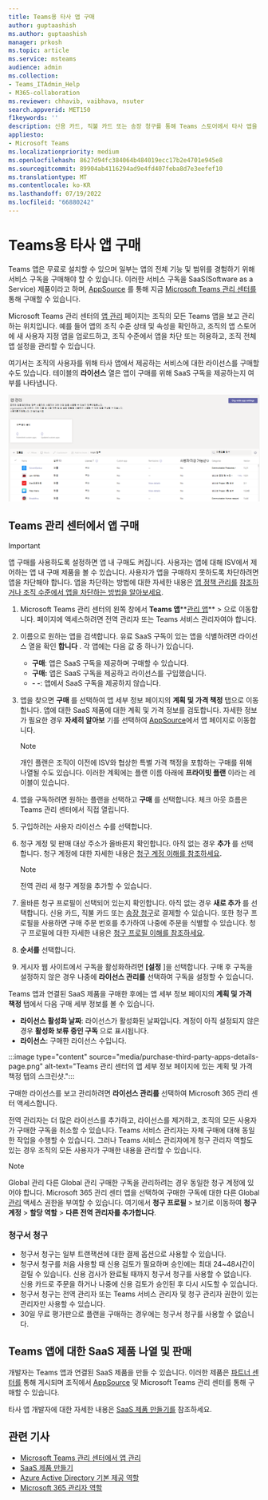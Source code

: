 ```yaml
---
title: Teams용 타사 앱 구매
author: guptaashish
ms.author: guptaashish
manager: prkosh
ms.topic: article
ms.service: msteams
audience: admin
ms.collection:
- Teams_ITAdmin_Help
- M365-collaboration
ms.reviewer: chhavib, vaibhava, nsuter
search.appverid: MET150
f1keywords: ''
description: 신용 카드, 직불 카드 또는 송장 청구를 통해 Teams 스토어에서 타사 앱을 구입하는 방법을 알아봅니다.
appliesto:
- Microsoft Teams
ms.localizationpriority: medium
ms.openlocfilehash: 8627d94fc384064b484019ecc17b2e4701e945e8
ms.sourcegitcommit: 89904ab4116294ad9e4fd407feba8d7e3eefef10
ms.translationtype: MT
ms.contentlocale: ko-KR
ms.lasthandoff: 07/19/2022
ms.locfileid: "66880242"
---
```

# <a name="purchase-third-party-apps-for-teams"></a>Teams용 타사 앱 구매

Teams 앱은 무료로 설치할 수 있으며 일부는 앱의 전체 기능 및 범위를 경험하기 위해 서비스 구독을 구매해야 할 수 있습니다. 이러한 서비스 구독을 SaaS(Software as a Service) 제품이라고 하며, [AppSource](https://appsource.microsoft.com/) 를 통해 지금 [Microsoft Teams 관리 센터를](https://admin.teams.microsoft.com) 통해 구매할 수 있습니다.

Microsoft Teams 관리 센터의 [앱 관리](manage-apps.md) 페이지는 조직의 모든 Teams 앱을 보고 관리하는 위치입니다. 예를 들어 앱의 조직 수준 상태 및 속성을 확인하고, 조직의 앱 스토어에 새 사용자 지정 앱을 업로드하고, 조직 수준에서 앱을 차단 또는 허용하고, 조직 전체 앱 설정을 관리할 수 있습니다.

여기서는 조직의 사용자를 위해 타사 앱에서 제공하는 서비스에 대한 라이선스를 구매할 수도 있습니다. 테이블의 **라이선스** 열은 앱이 구매를 위해 SaaS 구독을 제공하는지 여부를 나타냅니다.

![앱 관리 구매 라이선스 페이지의 스크린샷.](media/manage-apps-new-page.png)

## <a name="purchase-apps-in-the-teams-admin-center"></a>Teams 관리 센터에서 앱 구매

> [!IMPORTANT]
> 앱 구매를 사용하도록 설정하면 앱 내 구매도 켜집니다. 사용자는 앱에 대해 ISV에서 제어하는 앱 내 구매 제품을 볼 수 있습니다. 사용자가 앱을 구매하지 못하도록 차단하려면 앱을 차단해야 합니다. 앱을 차단하는 방법에 대한 자세한 내용은 [앱 정책 관리를](app-policies.md) [참조하거나 조직 수준에서 앱을 차단하는 방법을 알아보세요](manage-apps.md#allow-and-block-apps).

1. Microsoft Teams 관리 센터의 왼쪽 창에서 **Teams 앱****[관리 앱](https://admin.teams.microsoft.com/policies/manage-apps)** > 으로 이동합니다. 페이지에 액세스하려면 전역 관리자 또는 Teams 서비스 관리자여야 합니다.

1. 이름으로 원하는 앱을 검색합니다. 유료 SaaS 구독이 있는 앱을 식별하려면 라이선스 열을 확인 **합니다** . 각 앱에는 다음 값 중 하나가 있습니다.
    * **구매**: 앱은 SaaS 구독을 제공하며 구매할 수 있습니다.  
    * **구매:** 앱은 SaaS 구독을 제공하고 라이선스를 구입했습니다.
    * **- -**: 앱에서 SaaS 구독을 제공하지 않습니다.

1. 앱을 찾으면 **구매** 를 선택하여 앱 세부 정보 페이지의 **계획 및 가격 책정** 탭으로 이동합니다. 앱에 대한 SaaS 제품에 대한 계획 및 가격 정보를 검토합니다. 자세한 정보가 필요한 경우 **자세히 알아보** 기를 선택하여 [AppSource](https://appsource.microsoft.com/)에서 앱 페이지로 이동합니다.

   > [!NOTE]
   > 개인 플랜은 조직이 이전에 ISV와 협상한 특별 가격 책정을 포함하는 구매를 위해 나열될 수도 있습니다. 이러한 계획에는 플랜 이름 아래에 **프라이빗 플랜** 이라는 레이블이 있습니다.

1. 앱을 구독하려면 원하는 플랜을 선택하고 **구매** 를 선택합니다. 체크 아웃 흐름은 Teams 관리 센터에서 직접 열립니다.

1. 구입하려는 사용자 라이선스 수를 선택합니다.

1. 청구 계정 및 판매 대상 주소가 올바른지 확인합니다. 아직 없는 경우 **추가** 를 선택합니다. 청구 계정에 대한 자세한 내용은 [청구 계정 이해를 참조하세요](/microsoft-365/commerce/manage-billing-accounts).

   > [!NOTE]
   > 전역 관리 새 청구 계정을 추가할 수 있습니다.

1. 올바른 청구 프로필이 선택되어 있는지 확인합니다. 아직 없는 경우 **새로 추가** 를 선택합니다. 신용 카드, 직불 카드 또는 [송장 청구](#invoice-billing)로 결제할 수 있습니다. 또한 청구 프로필을 사용하면 구매 주문 번호를 추가하여 나중에 주문을 식별할 수 있습니다. 청구 프로필에 대한 자세한 내용은 [청구 프로필 이해를 참조하세요](/microsoft-365/commerce/billing-and-payments/manage-billing-profiles).

1. **순서를** 선택합니다.

1. 게시자 웹 사이트에서 구독을 활성화하려면 **[설정** ]을 선택합니다. 구매 후 구독을 설정하지 않은 경우 나중에 **라이선스 관리를** 선택하여 구독을 설정할 수 있습니다.

Teams 앱과 연결된 SaaS 제품을 구매한 후에는 앱 세부 정보 페이지의 **계획 및 가격 책정** 탭에서 다음 구매 세부 정보를 볼 수 있습니다.

* **라이선스 활성화 날짜**: 라이선스가 활성화된 날짜입니다. 계정이 아직 설정되지 않은 경우 **활성화 보류 중인 구독** 으로 표시됩니다.
* **라이선스**: 구매한 라이선스 수입니다.

:::image type="content" source="media/purchase-third-party-apps-details-page.png" alt-text="Teams 관리 센터의 앱 세부 정보 페이지에 있는 계획 및 가격 책정 탭의 스크린샷.":::

구매한 라이선스를 보고 관리하려면 **라이선스 관리를** 선택하여 Microsoft 365 관리 센터 액세스합니다.

전역 관리자는 더 많은 라이선스를 추가하고, 라이선스를 제거하고, 조직의 모든 사용자가 구매한 구독을 취소할 수 있습니다. Teams 서비스 관리자는 자체 구매에 대해 동일한 작업을 수행할 수 있습니다. 그러나 Teams 서비스 관리자에게 청구 관리자 역할도 있는 경우 조직의 모든 사용자가 구매한 내용을 관리할 수 있습니다.

> [!NOTE]
> Global 관리 다른 Global 관리 구매한 구독을 관리하려는 경우 동일한 청구 계정에 있어야 합니다. Microsoft 365 관리 센터 앱을 선택하여 구매한 구독에 대한 다른 Global [관리](https://admin.microsoft.com) 액세스 권한을 부여할 수 있습니다. 여기에서 **청구 프로필** >  보기로 이동하여 **청구 계정** > **할당 역할** > **다른 전역 관리자를 추가합니다**.

### <a name="invoice-billing"></a>청구서 청구

* 청구서 청구는 일부 트랜잭션에 대한 결제 옵션으로 사용할 수 있습니다.
* 청구서 청구를 처음 사용할 때 신용 검토가 필요하며 승인에는 최대 24~48시간이 걸릴 수 있습니다. 신용 검사가 완료될 때까지 청구서 청구를 사용할 수 없습니다. 신용 카드로 주문을 하거나 나중에 신용 검토가 승인된 후 다시 시도할 수 있습니다.
* 청구서 청구는 전역 관리자 또는 Teams 서비스 관리자 및 청구 관리자 권한이 있는 관리자만 사용할 수 있습니다.
* 30일 무료 평가판으로 플랜을 구매하는 경우에는 청구서 청구를 사용할 수 없습니다.

## <a name="list-and-sell-a-saas-offer-for-a-teams-app"></a>Teams 앱에 대한 SaaS 제품 나열 및 판매

개발자는 Teams 앱과 연결된 SaaS 제품을 만들 수 있습니다. 이러한 제품은 [파트너 센터를](https://partner.microsoft.com) 통해 게시되며 조직에서 [AppSource](https://appsource.microsoft.com/) 및 Microsoft Teams 관리 센터를 통해 구매할 수 있습니다.

타사 앱 개발자에 대한 자세한 내용은 [SaaS 제품 만들기를](/azure/marketplace/partner-center-portal/create-new-saas-offer) 참조하세요.

## <a name="related-articles"></a>관련 기사

* [Microsoft Teams 관리 센터에서 앱 관리](manage-apps.md)
* [SaaS 제품 만들기](/azure/marketplace/partner-center-portal/create-new-saas-offer)
* [Azure Active Directory 기본 제공 역할](/azure/active-directory/roles/permissions-reference)
* [Microsoft 365 관리자 역할](/microsoft-365/admin/add-users/about-admin-roles)
